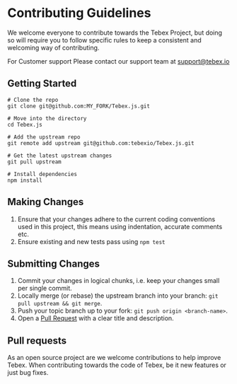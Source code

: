 [issue]: https://github.com/tebexio/TebexCheckout-OpenAPI/issues/new

[wiki]: https://docs.tebex.io/creators/

# Contributing Guidelines

We welcome everyone to contribute towards the Tebex Project, but doing so will require you to follow specific rules to
keep a consistent and welcoming way of contributing.

For Customer support Please contact our support team at [support@tebex.io](mailto:support@tebex.io)


## Getting Started

```shell
# Clone the repo
git clone git@github.com:MY_FORK/Tebex.js.git

# Move into the directory
cd Tebex.js

# Add the upstream repo
git remote add upstream git@github.com:tebexio/Tebex.js.git

# Get the latest upstream changes
git pull upstream

# Install dependencies
npm install
```

## Making Changes
1. Ensure that your changes adhere to the current coding conventions used in this project, this means using indentation, accurate comments etc.
2. Ensure existing and new tests pass using `npm test`

## Submitting Changes
1. Commit your changes in logical chunks, i.e. keep your changes small per single commit.
2. Locally merge (or rebase) the upstream branch into your branch: `git pull upstream && git merge`.
3. Push your topic branch up to your fork: `git push origin <branch-name>`.
4. Open a [Pull Request](https://help.github.com/articles/using-pull-requests) with a clear title and description.

## Pull requests
As an open source project are we welcome contributions to help improve Tebex. When contributing towards the code of Tebex, be it new features or just bug fixes.